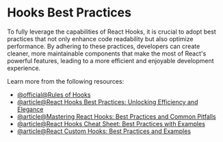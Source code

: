 # Hooks Best Practices

To fully leverage the capabilities of React Hooks, it is crucial to adopt best practices that not only enhance code readability but also optimize performance. By adhering to these practices, developers can create cleaner, more maintainable components that make the most of React's powerful features, leading to a more efficient and enjoyable development experience.

Learn more from the following resources:

- [@official@Rules of Hooks](https://react.dev/reference/rules/rules-of-hooks/)
- [@article@React Hooks Best Practices: Unlocking Efficiency and Elegance](https://medium.com/womenintechnology/react-hooks-best-practices-unlocking-efficiency-and-elegance-da23f7e1418a)
- [@article@Mastering React Hooks: Best Practices and Common Pitfalls](https://dev.to/codesensei/mastering-react-hooks-best-practices-and-common-pitfalls-3d9i)
- [@article@React Hooks Cheat Sheet: Best Practices with Examples](https://blog.logrocket.com/react-hooks-cheat-sheet-solutions-common-problems/)
- [@article@React Custom Hooks: Best Practices and Examples](https://utopia-insights.dev/react-custom-hooks-best-practices-and-examples/)
